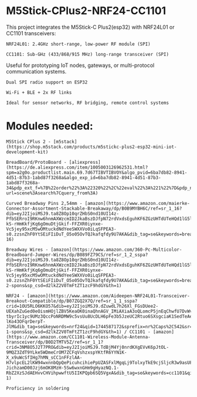 # M5Stick-CPlus2-NRF24-CC1101
This project integrates the M5Stick-C Plus2(esp32) with NRF24L01 or CC1101 transceivers:

    NRF24L01: 2.4GHz short-range, low-power RF module (SPI)

    CC1101: Sub-GHz (433/868/915 MHz) long-range transceiver (SPI)

Useful for prototyping IoT nodes, gateways, or multi-protocol communication systems.

    Dual SPI radio support on ESP32

    Wi-Fi + BLE + 2x RF links

    Ideal for sensor networks, RF bridging, remote control systems

# Modules needed:
```
M5Stick CPlus 2 - [m5stack](https://shop.m5stack.com/products/m5stickc-plus2-esp32-mini-iot-development-kit)

BreadBoard/ProtoBoard - [aliexpress](https://de.aliexpress.com/item/1005003126962531.html?spm=a2g0o.productlist.main.69.7d67TIBVTIBVOY&algo_pvid=6ba7db82-8941-4d51-87b3-1abd87f3268a&algo_exp_id=6ba7db82-8941-4d51-87b3-1abd87f3268a-34&pdp_ext_f=%7B%22order%22%3A%22320%22%2C%22eval%22%3A%221%22%7D&pdp_npi=4%40dis%21EUR%211.69%210.99%21%21%211.87%211.09%21%40210388c917445863711634120eee2e%2112000024243771430%21sea%21DE%210%21ABX&curPageLogUid=r1JT4UtQlv0x&utparam-url=scene%3Asearch%7Cquery_from%3A)

Curved Breadway Pins 2,54mm - [amazon](https://www.amazon.com/maierke-Connector-Assortment-Stackable-Breakaway/dp/B0B9MYBH6C/ref=sr_1_16?dib=eyJ2IjoiMSJ9.ta8Z8Op10qrZHbS0nd10UI14z-PfbSERroI9RKnw6hnmAXWzcmID2JkaBszDJfpN72rdVxdsEguhKF6ZGzUHTdUTeHQd1lG5l4BEt574oAq6kKuE3SHrNpOzbS65h6pkxXybaPwHFjb5kCn2bMKfEkcVd-kS-rHmKkfjKq6gOmuDtjGkif-FFZXR0iynxe-Vc5jey95xcM5wOMtuckdNdYeeSWXXVo0iLqSFPEA3-s0.zzsnZhF0YtSEiFIiDuT_O5o05OvTQJkafqfdy9U7AKA&dib_tag=se&keywords=breadboard+pins&qid=1744586855&sr=8-16)

Breadway Wires - [amazon](https://www.amazon.com/360-Pc-Multicolor-Breadboard-Jumper-Wires/dp/B089FZ79CS/ref=sr_1_2_sspa?dib=eyJ2IjoiMSJ9.ta8Z8Op10qrZHbS0nd10UI14z-PfbSERroI9RKnw6hnmAXWzcmID2JkaBszDJfpN72rdVxdsEguhKF6ZGzUHTdUTeHQd1lG5l4BEt574oAq6kKuE3SHrNpOzbS65h6pkxXybaPwHFjb5kCn2bMKfEkcVd-kS-rHmKkfjKq6gOmuDtjGkif-FFZXR0iynxe-Vc5jey95xcM5wOMtuckdNdYeeSWXXVo0iLqSFPEA3-s0.zzsnZhF0YtSEiFIiDuT_O5o05OvTQJkafqfdy9U7AKA&dib_tag=se&keywords=breadboard%2Bpins&qid=1744586855&sr=8-2-spons&sp_csd=d2lkZ2V0TmFtZT1zcF9hdGY&th=1)

NRF24 - [amazon](https://www.amazon.com/Aideepen-NRF24L01-Transceiver-Breakout-Compatible/dp/B07ZGQ2X7Q/ref=sr_1_1_sspa?crid=1OU5RLO6KKO57&dib=eyJ2IjoiMSJ9.dZuwdL7h26Xl_FGsDUee2-UEXahZuGed0eOismHOjlZBV5KeaOK0inaQhnAGV_IMiAXiaA3oQLomcP5jnEqChwfU7DvWvqjrv-tbyrIc1yc9UMz3QccPoNRDMW9c5vsUu8UcDLH6pFe3b5JzeUC2Rtuo6SXsgciaK1SedTeAeCsd_aAgFwz2UtoDPHUHGzXIJjzTYtjjQOFOj0JsUimD0bRSo1FdoEHA0lDMYxLhNEw.x2eJzsokaUM1KdYPwvTRsQxT-lKo43OFqrDerpT-JlM&dib_tag=se&keywords=nrf24&qid=1744587172&sprefix=nr%2Caps%2C542&sr=8-1-spons&sp_csd=d2lkZ2V0TmFtZT1zcF9hdGY&th=1) / CC1101 - [amazon](https://www.amazon.com/CC1101-Wireless-Module-Antenna-Transceiver/dp/B0D2TMTV5Z/ref=sr_1_1?crid=3NM8O5J2T7PRO&dib=eyJ2IjoiMSJ9.TdBjM4Yj0nrdKXgEVvK6pJtOL-9MQZ3ZdT9YLke5WDmeCrOM7ZCFqVshzxspYKtfR6YYN1K-X_x9uWcSfIHg7hMN_sCC1nFFzlAA-H7vlpcEL2lKW94wxnnbQpQePicuhcihiePpUZASFxlMgqLj9TolxyTkE9cjSljcR3w9asUFrRQoPMTKdzLDFGjwHairQ2-JichzamD00Jzj6mOK8MzH-5Sw6wxnGHm9gHyazNQ.1-RbZ2XzSJdAEHvvCHVihpwwftU5IIKPQpb6SQ5VgxA&dib_tag=se&keywords=cc1101&qid=1744587251&sprefix=cc1101+%2Caps%2C421&sr=8-1)

Proficiency in soldering
```

